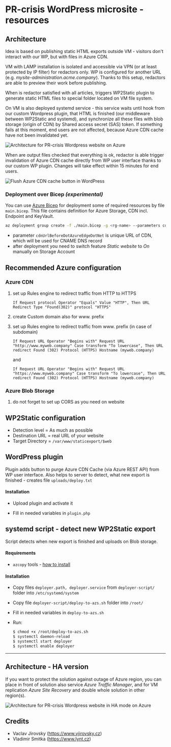 # PR-crisis WordPress microsite - resources

## Architecture
Idea is based on publishing static HTML exports outside VM - visitors don't interact with our WP, but with files in Azure CDN.

VM with LAMP installation is isolated and accessible via VPN (or at least protected by IP filter) for redactors only. WP is configured for another URL (e.g. <em>mysite-administration.acme.company</em>). Thanks to this setup, redactors are able to preview their work before publishing.

When is redactor satisfied with all articles, triggers WP2Static plugin to generate static HTML files to special folder located on VM file system.

On VM is also deployed systemd service - this service waits until hook from our custom Wordpress plugin, that HTML is finished (our middleware between WP2Static and systemd), and synchronize all these files with blob storage (origin of CDN) by Shared access secret (SAS) token. If something fails at this moment, end users are not affected, because Azure CDN cache have not been invalidated yet.

![Architecture for PR-crisis Wordpress website on Azure](images/crisis-wp-microsite-architecture.svg)

When are output files checked that everything is ok, redactor is able trigger invalidation of Azure CDN cache directly from WP user interface thanks to our custom WP plugin. Changes will take effect within 15 minutes for end users.

![Flush Azure CDN cache button in WordPress](images/flush-button.png)

### Deployment over Bicep <em>(experimental)</em>
You can use [Azure Bicep]([https://github.com/Azure/bicep]) for deployment some of required resources by file `main.bicep`. This file contains definition for Azure Storage, CDN incl. Endpoint and KeyVault.

```bash
az deployment group create -f ./main.bicep -g <rg-name> --parameters cdnUrlBeforeDotAzureEdgeDotNet=mycdnUrl
```

- parameter `cdnUrlBeforeDotAzureEdgeDotNet` is unique URL of CDN, which will be used for CNAME DNS record
- after deployment you need to switch feature <em>Static website</em> to <em>On</em> manually on Storage Account

## Recommended Azure configuration

### Azure CDN
1. set up Rules engine to redirect traffic from HTTP to HTTPS

    `If Request protocol Operator "Equals" Value "HTTP", Then URL Redirect Type "Found(302)" protocol "HTTPS"`

1. create Custom domain also for www. prefix
1. set up Rules engine to redirect traffic from www. prefix (in case of subdomain)

    `If Request URL Operator "Begins with" Request URL "http://www.myweb.company" Case transform "To lowercase", Then URL redirect Found (302) Protocol (HTTPS) Hostname (myweb.company)`
    
    and

    `If Request URL Operator "Begins with" Request URL "https://www.myweb.company" Case transform "To lowercase", Then URL redirect Found (302) Protocol (HTTPS) Hostname (myweb.company)`

### Azure Blob Storage
1. do not forget to set up CORS as you need on website

## WP2Static configuration
- Detection level = As much as possible
- Destination URL = real URL of your website
- Target Directory = `/var/www/staticexport/$web`

## WordPress plugin

Plugin adds button to purge Azure CDN Cache (via Azure REST API) from WP user interface. Also helps to server to detect, what new export is finished - creates file `uploads/deploy.txt`

#### Installation
- Upload plugin and activate it

- Fill in needed variables in `plugin.php`

## systemd script - detect new WP2Static export

Script detects when new export is finished and uploads on Blob storage.

#### Requirements
- `azcopy` tools - [how to install]([https://blog.elazem.com/2019/07/21/installing-azcopy-v10-on-linux)

#### Installation
- Copy files `deployer.path, deployer.service` from `deployer-script/` folder into `/etc/systemd/system`

- Copy file `deployer-script/deploy-to-azs.sh` folder into `/root/` 

- Fill in needed variables in `deploy-to-azs.sh`

- Run:

  ```bash
  $ chmod +x /root/deploy-to-azs.sh
  $ systemctl daemon-reload
  $ systemctl start deployer
  $ systemctl enable deployer
  ```

---

## Architecture - HA version
If you want to protect the solution against outage of Azure region, you can place in front of solution also service <i>Azure Traffic Manager</i>, and for VM replication <i>Azure Site Recovery</i> and double whole solution in other region(s).

![Architecture for PR-crisis Wordpress website in HA mode on Azure](images/crisis-wp-microsite-architecture-HA.svg)

## Credits
- Vaclav Jirovsky (https://www.vjirovsky.cz)
- Vladimir Smitka (https://www.lynt.cz)
